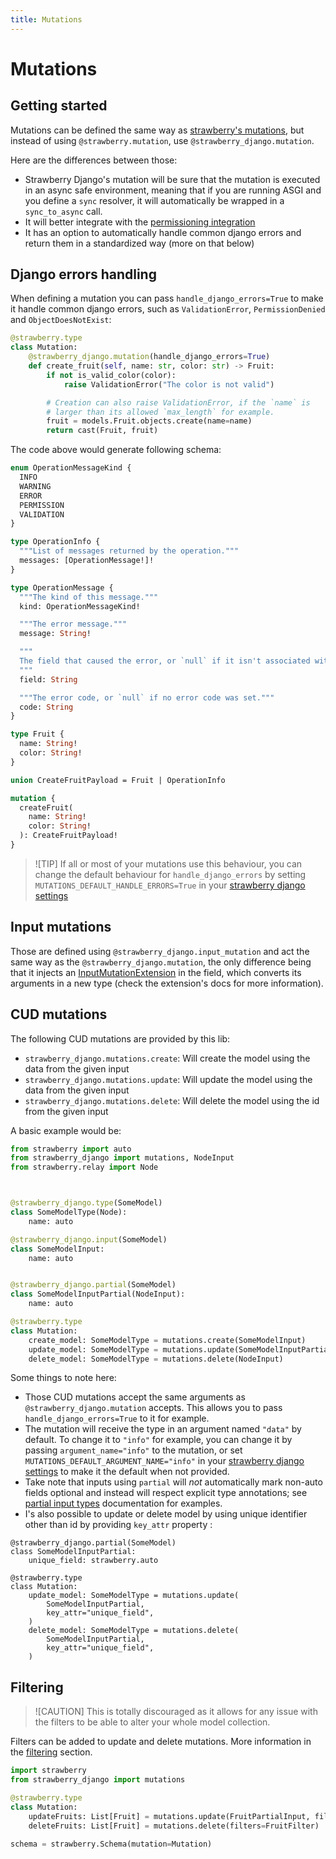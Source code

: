 ```yaml
---
title: Mutations
---
```


# Mutations

## Getting started

Mutations can be defined the same way as
[strawberry's mutations](https://strawberry.rocks/docs/general/mutations), but instead of
using `@strawberry.mutation`, use `@strawberry_django.mutation`.

Here are the differences between those:

- Strawberry Django's mutation will be sure that the mutation is executed in an async safe
  environment, meaning that if you are running ASGI and you define a `sync` resolver, it will
  automatically be wrapped in a `sync_to_async` call.
- It will better integrate with the [permissioning integration](../permissions)
- It has an option to automatically handle common django errors and return them
  in a standardized way (more on that below)

## Django errors handling

When defining a mutation you can pass `handle_django_errors=True` to make it handle
common django errors, such as `ValidationError`, `PermissionDenied` and `ObjectDoesNotExist`:

```python title="types.py"
@strawberry.type
class Mutation:
    @strawberry_django.mutation(handle_django_errors=True)
    def create_fruit(self, name: str, color: str) -> Fruit:
        if not is_valid_color(color):
            raise ValidationError("The color is not valid")

        # Creation can also raise ValidationError, if the `name` is
        # larger than its allowed `max_length` for example.
        fruit = models.Fruit.objects.create(name=name)
        return cast(Fruit, fruit)
```

The code above would generate following schema:

```graphql title="schema.graphql"
enum OperationMessageKind {
  INFO
  WARNING
  ERROR
  PERMISSION
  VALIDATION
}

type OperationInfo {
  """List of messages returned by the operation."""
  messages: [OperationMessage!]!
}

type OperationMessage {
  """The kind of this message."""
  kind: OperationMessageKind!

  """The error message."""
  message: String!

  """
  The field that caused the error, or `null` if it isn't associated with any particular field.
  """
  field: String

  """The error code, or `null` if no error code was set."""
  code: String
}

type Fruit {
  name: String!
  color: String!
}

union CreateFruitPayload = Fruit | OperationInfo

mutation {
  createFruit(
    name: String!
    color: String!
  ): CreateFruitPayload!
}
```

> ![TIP]
> If all or most of your mutations use this behaviour, you can change the
> default behaviour for `handle_django_errors` by setting
> `MUTATIONS_DEFAULT_HANDLE_ERRORS=True` in your [strawberry django settings](../settings)

## Input mutations

Those are defined using `@strawberry_django.input_mutation` and act the same way as
the `@strawberry_django.mutation`, the only difference being that it injects
an [InputMutationExtension](https://strawberry.rocks/docs/general/mutations#the-input-mutation-extension)
in the field, which converts its arguments in a new type (check the extension's docs
for more information).

## CUD mutations

The following CUD mutations are provided by this lib:

- `strawberry_django.mutations.create`: Will create the model using the data from the given input
- `strawberry_django.mutations.update`: Will update the model using the data from the given input
- `strawberry_django.mutations.delete`: Will delete the model using the id from the given input

A basic example would be:

```python title="types.py"
from strawberry import auto
from strawberry_django import mutations, NodeInput
from strawberry.relay import Node



@strawberry_django.type(SomeModel)
class SomeModelType(Node):
    name: auto

@strawberry_django.input(SomeModel)
class SomeModelInput:
    name: auto


@strawberry_django.partial(SomeModel)
class SomeModelInputPartial(NodeInput):
    name: auto

@strawberry.type
class Mutation:
    create_model: SomeModelType = mutations.create(SomeModelInput)
    update_model: SomeModelType = mutations.update(SomeModelInputPartial)
    delete_model: SomeModelType = mutations.delete(NodeInput)
```

Some things to note here:

- Those CUD mutations accept the same arguments as `@strawberry_django.mutation`
  accepts. This allows you to pass `handle_django_errors=True` to it for example.
- The mutation will receive the type in an argument named `"data"` by default.
  To change it to `"info"` for example, you can change it by passing
  `argument_name="info"` to the mutation, or set `MUTATIONS_DEFAULT_ARGUMENT_NAME="info"`
  in your [strawberry django settings](../settings) to make it the default when not provided.
- Take note that inputs using `partial` will _not_ automatically mark non-auto fields optional
  and instead will respect explicit type annotations;
  see [partial input types](./types.md#input-types) documentation for examples.
- I's also possible to update or delete model by using unique identifier other than id by providing `key_attr` property :

```{.python}
@strawberry_django.partial(SomeModel)
class SomeModelInputPartial:
    unique_field: strawberry.auto

@strawberry.type
class Mutation:
    update_model: SomeModelType = mutations.update(
        SomeModelInputPartial,
        key_attr="unique_field",
    )
    delete_model: SomeModelType = mutations.delete(
        SomeModelInputPartial,
        key_attr="unique_field",
    )
```

## Filtering

> ![CAUTION]
> This is totally discouraged as it allows for any issue with the filters
> to be able to alter your whole model collection.

Filters can be added to update and delete mutations. More information in the
[filtering](filters.md) section.

```python title="schema.py"
import strawberry
from strawberry_django import mutations

@strawberry.type
class Mutation:
    updateFruits: List[Fruit] = mutations.update(FruitPartialInput, filters=FruitFilter)
    deleteFruits: List[Fruit] = mutations.delete(filters=FruitFilter)

schema = strawberry.Schema(mutation=Mutation)
```
